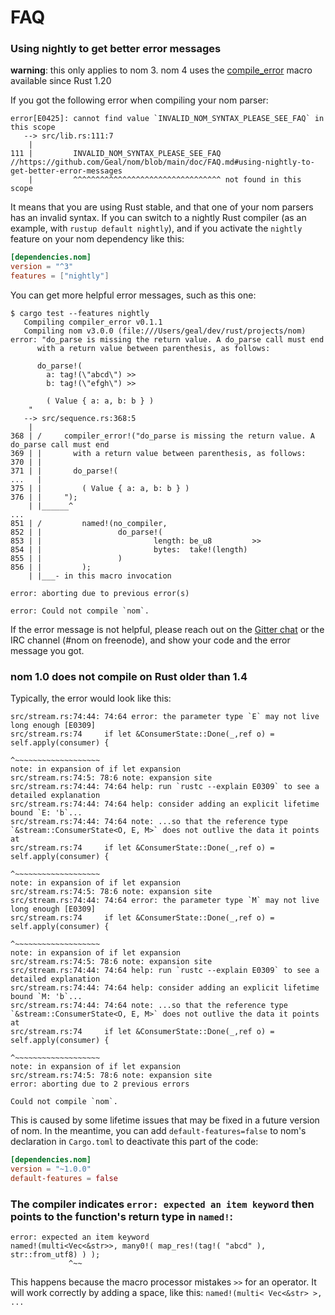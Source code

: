 # FAQ

### Using nightly to get better error messages

**warning**: this only applies to nom 3. nom 4 uses the
[compile_error](https://doc.rust-lang.org/std/macro.compile_error.html) macro
available since Rust 1.20

If you got the following error when compiling your nom parser:

```
error[E0425]: cannot find value `INVALID_NOM_SYNTAX_PLEASE_SEE_FAQ` in this scope
   --> src/lib.rs:111:7
    |
111 |         INVALID_NOM_SYNTAX_PLEASE_SEE_FAQ //https://github.com/Geal/nom/blob/main/doc/FAQ.md#using-nightly-to-get-better-error-messages
    |         ^^^^^^^^^^^^^^^^^^^^^^^^^^^^^^^^^ not found in this scope
```

It means that you are using Rust stable, and that one of your nom parsers has an invalid syntax.
If you can switch to a nightly Rust compiler (as an example, with `rustup default nightly`),
and if you activate the `nightly` feature on your nom dependency like this:

```toml
[dependencies.nom]
version = "^3"
features = ["nightly"]
```

You can get more helpful error messages, such as this one:

```
$ cargo test --features nightly
   Compiling compiler_error v0.1.1
   Compiling nom v3.0.0 (file:///Users/geal/dev/rust/projects/nom)
error: "do_parse is missing the return value. A do_parse call must end
      with a return value between parenthesis, as follows:

      do_parse!(
        a: tag!(\"abcd\") >>
        b: tag!(\"efgh\") >>

        ( Value { a: a, b: b } )
    "
   --> src/sequence.rs:368:5
    |
368 | /     compiler_error!("do_parse is missing the return value. A do_parse call must end
369 | |       with a return value between parenthesis, as follows:
370 | |
371 | |       do_parse!(
...   |
375 | |         ( Value { a: a, b: b } )
376 | |     ");
    | |______^
...
851 | /         named!(no_compiler,
852 | |                 do_parse!(
853 | |                         length: be_u8         >>
854 | |                         bytes:  take!(length)
855 | |                 )
856 | |         );
    | |___- in this macro invocation

error: aborting due to previous error(s)

error: Could not compile `nom`.
```

If the error message is not helpful, please reach out on the [Gitter chat](https://gitter.im/Geal/nom?utm_source=badge&utm_medium=badge&utm_campaign=pr-badge&utm_content=badge) or the IRC channel (#nom on freenode), and show
your code and the error message you got.

### nom 1.0 does not compile on Rust older than 1.4

Typically, the error would look like this:

```ignore
src/stream.rs:74:44: 74:64 error: the parameter type `E` may not live long enough [E0309]
src/stream.rs:74     if let &ConsumerState::Done(_,ref o) = self.apply(consumer) {
                                                            ^~~~~~~~~~~~~~~~~~~~
note: in expansion of if let expansion
src/stream.rs:74:5: 78:6 note: expansion site
src/stream.rs:74:44: 74:64 help: run `rustc --explain E0309` to see a detailed explanation
src/stream.rs:74:44: 74:64 help: consider adding an explicit lifetime bound `E: 'b`...
src/stream.rs:74:44: 74:64 note: ...so that the reference type `&stream::ConsumerState<O, E, M>` does not outlive the data it points at
src/stream.rs:74     if let &ConsumerState::Done(_,ref o) = self.apply(consumer) {
                                                            ^~~~~~~~~~~~~~~~~~~~
note: in expansion of if let expansion
src/stream.rs:74:5: 78:6 note: expansion site
src/stream.rs:74:44: 74:64 error: the parameter type `M` may not live long enough [E0309]
src/stream.rs:74     if let &ConsumerState::Done(_,ref o) = self.apply(consumer) {
                                                            ^~~~~~~~~~~~~~~~~~~~
note: in expansion of if let expansion
src/stream.rs:74:5: 78:6 note: expansion site
src/stream.rs:74:44: 74:64 help: run `rustc --explain E0309` to see a detailed explanation
src/stream.rs:74:44: 74:64 help: consider adding an explicit lifetime bound `M: 'b`...
src/stream.rs:74:44: 74:64 note: ...so that the reference type `&stream::ConsumerState<O, E, M>` does not outlive the data it points at
src/stream.rs:74     if let &ConsumerState::Done(_,ref o) = self.apply(consumer) {
                                                            ^~~~~~~~~~~~~~~~~~~~
note: in expansion of if let expansion
src/stream.rs:74:5: 78:6 note: expansion site
error: aborting due to 2 previous errors

Could not compile `nom`.
```

This is caused by some lifetime issues that may be fixed in a future version of nom. In the meantime, you can add `default-features=false` to nom's declaration in `Cargo.toml` to deactivate this part of the code:

```toml
[dependencies.nom]
version = "~1.0.0"
default-features = false
```

### The compiler indicates `error: expected an item keyword` then points to the function's return type in `named!`:

```ignore
error: expected an item keyword
named!(multi<Vec<&str>>, many0!( map_res!(tag!( "abcd" ), str::from_utf8) ) );
             ^~~
```

This happens because the macro processor mistakes `>>` for an operator. It will work correctly by adding a space, like this: `named!(multi< Vec<&str> >, ...`
